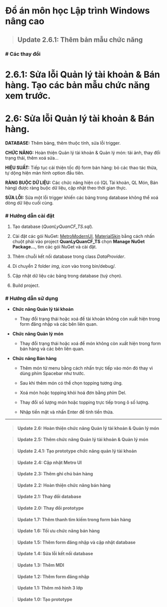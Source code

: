 # Đồ án môn học Lập trình Windows nâng cao

> ## Update 2.6.1: Thêm bản mẫu chức năng

### # Các thay đổi

  # 2.6.1: Sửa lỗi Quản lý tài khoản & Bán hàng. Tạo các bản mẫu chức năng xem trước.
  
  # 2.6: Sửa lỗi Quản lý tài khoản & Bán hàng.

  **DATABASE:** Thêm bảng, thêm thuộc tính, sửa lỗi trigger.
  
  **CHỨC NĂNG:** Hoàn thiện Quản lý tài khoản & Quản lý món: tải ảnh, thay đổi trạng thái, thêm xoá sửa...
  
  **HIỆU SUẤT:** Tiếp tục cải thiện tốc độ form bán hàng: bỏ các thao tác thừa, tự dộng hiện màn hình option đầu tiên.
  
  **RÀNG BUỘC DỮ LIỆU:** Các chức năng hiện có (QL Tài khoản, QL Món, Bán hàng) được ràng buộc dữ liệu, cập nhật theo thời gian thực.
  
  **SỬA LỖI:** Sửa một lỗi trigger khiến các bảng trong database không thể xoá dòng dữ liệu cuối cùng.

### # Hướng dẫn cài đặt

  1. Tạo database (*QuanLyQuanCF_TS.sql*).
  
  2. Cài đặt các gói NuGet: [MetroModernUI](https://www.nuget.org/packages/MetroModernUI/), [MaterialSkin](https://www.nuget.org/packages/MaterialSkin/) bằng cách nhấn chuột phải vào project **QuanLyQuanCF_TS** chọn **Manage NuGet Package...**, tìm các gói NuGet và cài đặt.

  3. Thêm chuỗi kết nối database trong class *DataProvider*.
  
  4. Di chuyển 2 folder *img*, *icon* vào trong bin/debug/.

  5. Cập nhật dữ liệu các bảng trong database (tuỳ chọn).
  
  6. Build project.

### # Hướng dẫn sử dụng

- **Chức năng Quản lý tài khoản**

  - Thay đổi trạng thái hoặc xoá để tài khoản không còn xuất hiện trong form đăng nhập và các bên liên quan.
  
- **Chức năng Quản lý món**

  - Thay đổi trạng thái hoặc xoá để món không còn xuất hiện trong form bán hàng và các bên liên quan.

- **Chức năng Bán hàng**

  - Thêm món từ menu bằng cách nhấn trực tiếp vào món đó thay vì dùng phím Spacebar như trước.
  
  - Sau khi thêm món có thể chọn topping tương ứng.
  
  - Xoá món hoặc topping khỏi hoá đơn bằng phím Del.
  
  - Thay đổi số lượng món hoặc topping trực tiếp trong ô số lượng.
  
  - Nhập tiền mặt và nhấn Enter để tính tiền thừa.

---

> #### Update 2.6: Hoàn thiện chức năng Quản lý tài khoản & Quản lý món

> #### Update 2.5: Thêm chức năng Quản lý tài khoản & Quản lý món

> #### Update 2.4.1: Tạo prototype chức năng quản lý tài khoản

> #### Update 2.4: Cập nhật Metro UI

> #### Update 2.3: Thêm ghi chú bán hàng

> #### Update 2.2: Hoàn thiện chức năng bán hàng

> #### Update 2.1: Thay đổi database

> #### Update 2.0: Thay đổi prototype

> #### Update 1.7: Thêm thanh tìm kiếm trong form bán hàng

> #### Update 1.6: Tối ưu chức năng bán hàng

> #### Update 1.5: Thêm form đăng nhập và cập nhật database

> #### Update 1.4: Sửa lỗi kết nối database
	
> #### Update 1.3: Thêm MDI
	
> #### Update 1.2: Thêm form đăng nhập

> #### Update 1.1: Thêm mô hình 3 lớp

> #### Update 1.0: Tạo prototype
